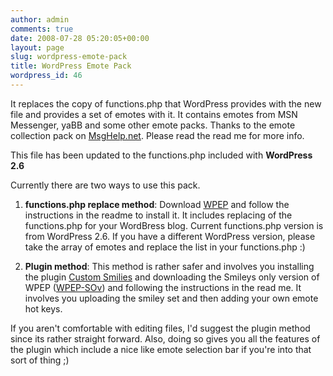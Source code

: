 ```yaml
---
author: admin
comments: true
date: 2008-07-28 05:20:05+00:00
layout: page
slug: wordpress-emote-pack
title: WordPress Emote Pack
wordpress_id: 46
---
```


It replaces the copy of functions.php that WordPress provides with the new file and provides a set of emotes with it. It contains emotes from MSN Messenger, yaBB and some other emote packs. Thanks to the emote collection pack on [MsgHelp.net](http://msghelp.net/images/smilies/index.php). Please read the read me for more info.

This file has been updated to the functions.php included with **WordPress 2.6**

Currently there are two ways to use this pack.



	
  1. **functions.php replace method**: Download [WPEP](http://karunab.com/dls/WPEP.zip) and follow the instructions in the readme to install it. It includes replacing of the functions.php for your WordBress blog. Current functions.php version is from WordPress 2.6. If you have a different WordPress version, please take the array of emotes and replace the list in your functions.php :)

	
  2. **Plugin method**: This method is rather safer and involves you installing the plugin [Custom Smilies](http://wordpress.org/extend/plugins/custom-smilies/) and downloading the Smileys only version of WPEP ([WPEP-SOv](http://karunab.com/dls/WPEP(SOv).zip)) and following the instructions in the read me. It involves you uploading the smiley set and then adding your own emote hot keys.


If you aren't comfortable with editing files, I'd suggest the plugin method since its rather straight forward. Also, doing so gives you all the features of the plugin which include a nice like emote selection bar if you're into that sort of thing ;)
